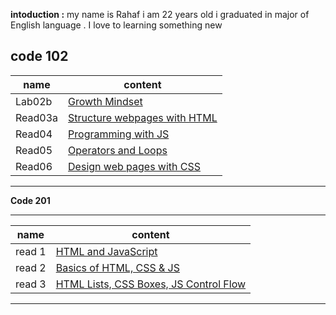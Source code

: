  **intoduction :** 
 my name is Rahaf i am 22 years old i graduated in major of English language . I love to learning something new 


**code 102** 
--------------------------------- 
| name     |    content                                                                                      | 
| ---------|--------------------                                                                             | 
|   Lab02b |   	[Growth Mindset](https://rahafsaleh98.github.io/reading-notes/lab02a)                        |
|  Read03a |    [Structure webpages with HTML](https://github.com/Rahafsaleh98/reading-notes/blob/main/read03a.md)
|  Read04	 |   [Programming with JS](https://github.com/Rahafsaleh98/reading-notes/blob/main/read04.md)       |
|  Read05	 |    [Operators and Loops](https://github.com/Rahafsaleh98/reading-notes/blob/main/read05.md)       |          |                                                                                                  |
|  Read06  | [Design web pages with CSS](https://github.com/Rahafsaleh98/reading-notes/blob/main/read06.md)
 --------------------------------------



  **Code 201** 


--------------------------------- 
| name     |     content        | 
| ---------|--------------------| 
|read 1    |[HTML and JavaScript](201/read1.md)|
|read 2    |[Basics of HTML, CSS & JS](201/read2.md)|
|read 3    |[HTML Lists, CSS Boxes, JS Control Flow](201/read3.md)|
---------------------------------


